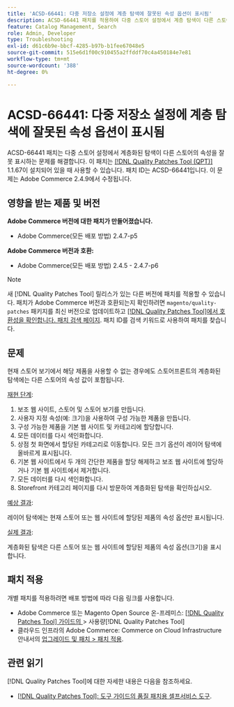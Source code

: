 ```yaml
---
title: 'ACSD-66441: 다중 저장소 설정에 계층 탐색에 잘못된 속성 옵션이 표시됨'
description: ACSD-66441 패치를 적용하여 다중 스토어 설정에서 계층 탐색이 다른 스토어의 속성을 잘못 표시하는 Adobe Commerce 문제를 해결합니다.
feature: Catalog Management, Search
role: Admin, Developer
type: Troubleshooting
exl-id: d61c6b9e-bbcf-4285-b97b-b1fee67048e5
source-git-commit: 515e6d1f00c910455a2ffddf70c4a450184e7e81
workflow-type: tm+mt
source-wordcount: '388'
ht-degree: 0%

---
```


# ACSD-66441: 다중 저장소 설정에 계층 탐색에 잘못된 속성 옵션이 표시됨

ACSD-66441 패치는 다중 스토어 설정에서 계층화된 탐색이 다른 스토어의 속성을 잘못 표시하는 문제를 해결합니다. 이 패치는 [[!DNL Quality Patches Tool (QPT)]](/help/tools/quality-patches-tool/quality-patches-tool-to-self-serve-quality-patches.md) 1.1.67이 설치되어 있을 때 사용할 수 있습니다. 패치 ID는 ACSD-66441입니다. 이 문제는 Adobe Commerce 2.4.9에서 수정됩니다.

## 영향을 받는 제품 및 버전

**Adobe Commerce 버전에 대한 패치가 만들어졌습니다.**

* Adobe Commerce(모든 배포 방법) 2.4.7-p5

**Adobe Commerce 버전과 호환:**

* Adobe Commerce(모든 배포 방법) 2.4.5 - 2.4.7-p6

>[!NOTE]
>
>새 [!DNL Quality Patches Tool] 릴리스가 있는 다른 버전에 패치를 적용할 수 있습니다. 패치가 Adobe Commerce 버전과 호환되는지 확인하려면 `magento/quality-patches` 패키지를 최신 버전으로 업데이트하고 [[!DNL Quality Patches Tool]에서 호환성을 확인합니다. 패치 검색 페이지](https://experienceleague.adobe.com/tools/commerce-quality-patches/index.html?lang=ko). 패치 ID를 검색 키워드로 사용하여 패치를 찾습니다.

## 문제

현재 스토어 보기에서 해당 제품을 사용할 수 없는 경우에도 스토어프론트의 계층화된 탐색에는 다른 스토어의 속성 값이 포함됩니다.

<u>재현 단계</u>:

1. 보조 웹 사이트, 스토어 및 스토어 보기를 만듭니다.
1. 사용자 지정 속성(예: 크기)을 사용하여 구성 가능한 제품을 만듭니다.
1. 구성 가능한 제품을 기본 웹 사이트 및 카테고리에 할당합니다.
1. 모든 데이터를 다시 색인화합니다.
1. 상점 첫 화면에서 할당된 카테고리로 이동합니다. 모든 크기 옵션이 레이어 탐색에 올바르게 표시됩니다.
1. 기본 웹 사이트에서 두 개의 간단한 제품을 할당 해제하고 보조 웹 사이트에 할당하거나 기본 웹 사이트에서 제거합니다.
1. 모든 데이터를 다시 색인화합니다.
1. Storefront 카테고리 페이지를 다시 방문하여 계층화된 탐색을 확인하십시오.

<u>예상 결과</u>:

레이어 탐색에는 현재 스토어 또는 웹 사이트에 할당된 제품의 속성 옵션만 표시됩니다.

<u>실제 결과</u>:

계층화된 탐색은 다른 스토어 또는 웹 사이트에 할당된 제품의 속성 옵션(크기)을 표시합니다.

## 패치 적용

개별 패치를 적용하려면 배포 방법에 따라 다음 링크를 사용합니다.

* Adobe Commerce 또는 Magento Open Source 온-프레미스: [[!DNL Quality Patches Tool]  가이드의 &#x200B;](/help/tools/quality-patches-tool/usage.md)> 사용량[!DNL Quality Patches Tool]
* 클라우드 인프라의 Adobe Commerce: Commerce on Cloud Infrastructure 안내서의 [업그레이드 및 패치 > 패치 적용](https://experienceleague.adobe.com/docs/commerce-cloud-service/user-guide/develop/upgrade/apply-patches.html?lang=ko).

## 관련 읽기

[!DNL Quality Patches Tool]에 대한 자세한 내용은 다음을 참조하세요.

* [[!DNL Quality Patches Tool]: 도구 가이드의 품질 패치용 셀프서비스 도구](/help/tools/quality-patches-tool/quality-patches-tool-to-self-serve-quality-patches.md).
